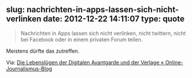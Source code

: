 slug: nachrichten-in-apps-lassen-sich-nicht-verlinken
date: 2012-12-22 14:11:07
type: quote
---

> Nachrichten in Apps lassen sich nicht verlinken, nicht twittern, nicht bei Facebook oder in einem privaten Forum teilen.

Meistens dürfte das zutreffen.

 Via: [Die Lebenslügen der Digitalen Avantgarde und der Verlage « Online-Journalismus-Blog](http://onlinejournalismusblog.com/2012/12/12/die-lebenslugen-der-digitalen-aventgarde-und-der-verlage/)
